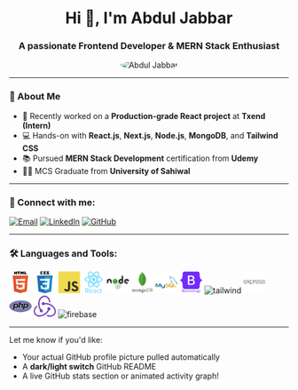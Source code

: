 <h1 align="center">Hi 👋, I'm Abdul Jabbar</h1>
<h3 align="center">A passionate Frontend Developer & MERN Stack Enthusiast</h3>

<p align="center">
  <img src="https://avatars.githubusercontent.com/u/Abdul-Jabbar22" alt="Abdul Jabbar" width="150" style="border-radius: 50%;" />
</p>

---

### 🧠 About Me

- 🔭 Recently worked on a **Production-grade React project** at **Txend (Intern)**
- 💻 Hands-on with **React.js**, **Next.js**, **Node.js**, **MongoDB**, and **Tailwind CSS**
- 📚 Pursued **MERN Stack Development** certification from **Udemy**
- 👨‍🎓 MCS Graduate from **University of Sahiwal**

---

### 🔗 Connect with me:

<p align="left">
  <a href="mailto:abduljabbarray@gmail.com"><img src="https://img.shields.io/badge/Email-%23D14836.svg?&style=flat&logo=gmail&logoColor=white" alt="Email"/></a>
  <a href="https://linkedin.com/in/abdul-jabbar-b7b2b3249" target="blank"><img src="https://img.shields.io/badge/-LinkedIn-blue?style=flat-square&logo=linkedin" alt="LinkedIn"/></a>
  <a href="https://github.com/Abdul-Jabbar22" target="blank"><img src="https://img.shields.io/badge/-GitHub-181717?style=flat-square&logo=github" alt="GitHub"/></a>
</p>

---

### 🛠️ Languages and Tools:

<p align="left">
  <img src="https://raw.githubusercontent.com/devicons/devicon/master/icons/html5/html5-original-wordmark.svg" alt="html5" width="40" height="40"/>
  <img src="https://raw.githubusercontent.com/devicons/devicon/master/icons/css3/css3-original-wordmark.svg" alt="css3" width="40" height="40"/>
  <img src="https://raw.githubusercontent.com/devicons/devicon/master/icons/javascript/javascript-original.svg" alt="javascript" width="40" height="40"/>
  <img src="https://raw.githubusercontent.com/devicons/devicon/master/icons/react/react-original-wordmark.svg" alt="react" width="40" height="40"/>
  <img src="https://raw.githubusercontent.com/devicons/devicon/master/icons/nodejs/nodejs-original-wordmark.svg" alt="nodejs" width="40" height="40"/>
  <img src="https://raw.githubusercontent.com/devicons/devicon/master/icons/mongodb/mongodb-original-wordmark.svg" alt="mongodb" width="40" height="40"/>
  <img src="https://raw.githubusercontent.com/devicons/devicon/master/icons/mysql/mysql-original-wordmark.svg" alt="mysql" width="40" height="40"/>
  <img src="https://raw.githubusercontent.com/devicons/devicon/master/icons/bootstrap/bootstrap-plain-wordmark.svg" alt="bootstrap" width="40" height="40"/>
  <img src="https://www.vectorlogo.zone/logos/tailwindcss/tailwindcss-icon.svg" alt="tailwind" width="40" height="40"/>
  <img src="https://raw.githubusercontent.com/devicons/devicon/master/icons/express/express-original-wordmark.svg" alt="express" width="40" height="40"/>
  <img src="https://raw.githubusercontent.com/devicons/devicon/master/icons/php/php-original.svg" alt="php" width="40" height="40"/>
  <img src="https://raw.githubusercontent.com/devicons/devicon/master/icons/redux/redux-original.svg" alt="redux" width="40" height="40"/>
  <img src="https://www.vectorlogo.zone/logos/firebase/firebase-icon.svg" alt="firebase" width="40" height="40"/>
</p>

---

Let me know if you'd like:
- Your actual GitHub profile picture pulled automatically
- A **dark/light switch** GitHub README
- A live GitHub stats section or animated activity graph!
